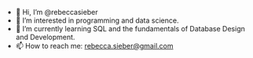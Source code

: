 - 👋 Hi, I’m @rebeccasieber
- 👀 I’m interested in programming and data science.
- 🌱 I’m currently learning SQL and the fundamentals of Database Design and Development.
- 📫 How to reach me: rebecca.sieber@gmail.com

<!---
rebeccasieber/rebeccasieber is a ✨ special ✨ repository because its `README.md` (this file) appears on your GitHub profile.
You can click the Preview link to take a look at your changes.
--->
